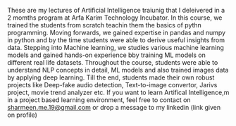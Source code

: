 These are my lectures of Artificial Intelligence traiunig that I deleivered in a 2 momths program at Arfa Karim Technology Incubator. In this course, we trained the
students from scratch teachin them the basics of pythn programming. Moving forwards, we gained expertise in pandas and numpy in python and by the time students were able to
derive useful insights from data. Stepping into Machine learning, we studies various machine learning models and gained hands-on experience bby training ML models on different
real life datasets. Throughout the course, students were able to understand NLP concepts in detail, ML models and also trained images data by applying deep learning. Till the end, 
students made their own robust projects like Deep-fake audio detection, Text-to-image convertor, Jarivs project, movie trend analyzer etc. If you want to learn Artifical Intelligence,m
in a project based learning environment, feel free to contact on sharmeen.me.19@gmail.com or drop a message to my linkedin (link given on profile)
